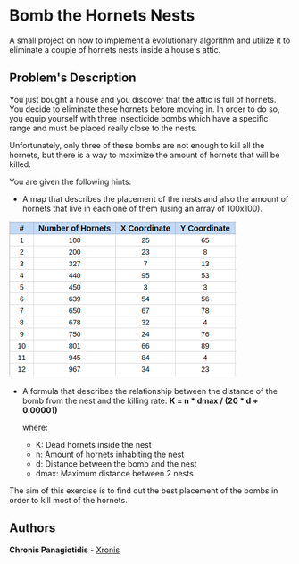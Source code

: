 # Bomb the Hornets Nests

A small project on how to implement a evolutionary algorithm and utilize it to eliminate a couple of hornets nests inside a house's attic. 

## Problem's Description

You just bought a house and you discover that the attic is full of hornets. You decide to eliminate these hornets before moving in.
In order to do so, you equip yourself with three insecticide bombs which have a specific range and must be placed really close to the 
nests. 

Unfortunately, only three of these bombs are not enough to kill all the hornets, but there is a way to maximize the amount of hornets 
that will be killed. 

You are given the following hints:

* A map that describes the placement of the nests and also the amount of hornets that live in each one of them (using an array of 100x100).

![alt text](https://raw.githubusercontent.com/Xronis/Bomb_the_hornets/master/images/Selection_035.png)	

* A formula that describes the relationship between the distance of the bomb from the nest and the killing rate:
	<b>K = n * dmax / (20 * d + 0.00001)</b>

  where:
    * K: Dead hornets inside the nest
    * n: Amount of hornets inhabiting the nest
    * d: Distance between the bomb and the nest
    * dmax: Maximum distance between 2 nests

The aim of this exercise is to find out the best placement of the bombs in order to kill most of the hornets.

## Authors

**Chronis Panagiotidis** - [Xronis](https://github.com/Xronis)
